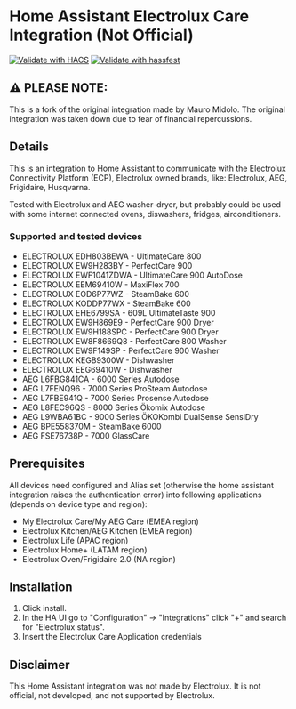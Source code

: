 # Home Assistant Electrolux Care Integration (Not Official)

[![Validate with HACS](https://github.com/andersdreyer/homeassistant_electrolux_status/.github/workflows/hacs.yml/badge.svg)](https://github.com/andersdreyer/homeassistant_electrolux_status/.github/workflows/hacs.yml)
[![Validate with hassfest](https://github.com/andersdreyer/homeassistant_electrolux_status/.github/workflows/hassfest.yml/badge.svg)](https://github.com/andersdreyer/homeassistant_electrolux_status/.github/workflows/hassfest.yml)


## ⚠️ PLEASE NOTE: 
This is a fork of the original integration made by Mauro Midolo. The original integration was taken down due to fear of financial repercussions.

## Details
This is an integration to Home Assistant to communicate with the Electrolux Connectivity Platform (ECP), Electrolux owned brands, like: Electrolux, AEG, Frigidaire, Husqvarna.

Tested with Electrolux and AEG washer-dryer, but probably could be used with some internet connected ovens, diswashers, fridges, airconditioners.

### Supported and tested devices

- ELECTROLUX EDH803BEWA - UltimateCare 800
- ELECTROLUX EW9H283BY - PerfectCare 900
- ELECTROLUX EWF1041ZDWA - UltimateCare 900 AutoDose
- ELECTROLUX EEM69410W - MaxiFlex 700
- ELECTROLUX EOD6P77WZ - SteamBake 600
- ELECTROLUX KODDP77WX - SteamBake 600
- ELECTROLUX EHE6799SA - 609L UltimateTaste 900
- ELECTROLUX EW9H869E9 - PerfectCare 900 Dryer
- ELECTROLUX EW9H188SPC - PerfectCare 900 Dryer
- ELECTROLUX EW8F8669Q8 - PerfectCare 800 Washer
- ELECTROLUX EW9F149SP - PerfectCare 900 Washer
- ELECTROLUX KEGB9300W - Dishwasher
- ELECTROLUX EEG69410W - Dishwasher 
- AEG L6FBG841CA - 6000 Series Autodose
- AEG L7FENQ96 - 7000 Series ProSteam Autodose
- AEG L7FBE941Q - 7000 Series Prosense Autodose
- AEG L8FEC96QS - 8000 Series Ökomix Autodose
- AEG L9WBA61BC - 9000 Series ÖKOKombi DualSense SensiDry
- AEG BPE558370M - SteamBake 6000
- AEG FSE76738P - 7000 GlassCare

## Prerequisites
All devices need configured and Alias set (otherwise the home assistant integration raises the authentication error) into following applications (depends on device type and region):
- My Electrolux Care/My AEG Care (EMEA region)
- Electrolux Kitchen/AEG Kitchen (EMEA region)
- Electrolux Life (APAC region)
- Electrolux Home+ (LATAM region)
- Electrolux Oven/Frigidaire 2.0 (NA region)

## Installation
1. Click install.
2. In the HA UI go to "Configuration" -> "Integrations" click "+" and search for "Electrolux status".
3. Insert the Electrolux Care Application credentials

## Disclaimer
This Home Assistant integration was not made by Electrolux. It is not official, not developed, and not supported by Electrolux.

[hacs]: https://hacs.xyz
[releases]: https://github.com/andersdreyer/homeassistant_electrolux_status/releases
[releases-shield]: https://img.shields.io/github/v/release/andersdreyer/homeassistant_electrolux_status?style=for-the-badge
[license-shield]: https://img.shields.io/github/license/andersdreyer/homeassistant_electrolux_status.svg?style=for-the-badge
[hacsbadge]: https://img.shields.io/badge/HACS-Custom-orange.svg?style=for-the-badge
[maintenance-shield]:   badge/maintainer-%40andersdreyer-blue.svg?style=for-the-badge
[user_profile]: https://github.com/andersdreyer


